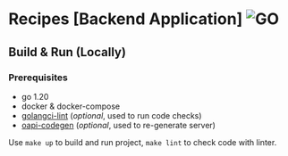 # Recipes [Backend Application] ![GO][go-badge]

[go-badge]: https://img.shields.io/github/go-mod/go-version/p12s/furniture-store?style=plastic
[go-url]: https://github.com/p12s/furniture-store/blob/master/go.mod

## Build & Run (Locally)
### Prerequisites
- go 1.20
- docker & docker-compose
- [golangci-lint](https://github.com/golangci/golangci-lint) (<i>optional</i>, used to run code checks)
- [oapi-codegen](https://github.com/deepmap/oapi-codegen) (<i>optional</i>, used to re-generate server)

Use `make up` to build and run project, `make lint` to check code with linter.